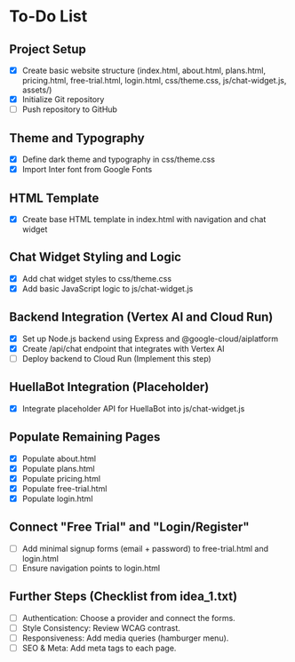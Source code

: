 # To-Do List

## Project Setup
- [x] Create basic website structure (index.html, about.html, plans.html, pricing.html, free-trial.html, login.html, css/theme.css, js/chat-widget.js, assets/)
- [x] Initialize Git repository
- [ ] Push repository to GitHub

## Theme and Typography
- [x] Define dark theme and typography in css/theme.css
- [x] Import Inter font from Google Fonts

## HTML Template
- [x] Create base HTML template in index.html with navigation and chat widget

## Chat Widget Styling and Logic
- [x] Add chat widget styles to css/theme.css
- [x] Add basic JavaScript logic to js/chat-widget.js

## Backend Integration (Vertex AI and Cloud Run)
- [x] Set up Node.js backend using Express and @google-cloud/aiplatform
- [x] Create /api/chat endpoint that integrates with Vertex AI
- [ ] Deploy backend to Cloud Run (Implement this step)

## HuellaBot Integration (Placeholder)
- [x] Integrate placeholder API for HuellaBot into js/chat-widget.js

## Populate Remaining Pages
- [x] Populate about.html
- [x] Populate plans.html
- [x] Populate pricing.html
- [x] Populate free-trial.html
- [x] Populate login.html

## Connect "Free Trial" and "Login/Register"
- [ ] Add minimal signup forms (email + password) to free-trial.html and login.html
- [ ] Ensure navigation points to login.html

## Further Steps (Checklist from idea_1.txt)
- [ ] Authentication: Choose a provider and connect the forms.
- [ ] Style Consistency: Review WCAG contrast.
- [ ] Responsiveness: Add media queries (hamburger menu).
- [ ] SEO & Meta: Add meta tags to each page.
